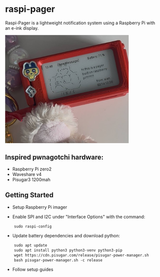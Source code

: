 # raspi-pager
Raspi-Pager is a lightweight notification system using a Raspberry Pi with an e-ink display.

<img src="image.jpg" width="400">

## Inspired pwnagotchi hardware:
- Raspberry Pi zero2
- Waveshare v4
- Pisugar3 1200mah


## Getting Started

- Setup Raspberry Pi imager 

- Enable SPI and I2C under "Interface Options" with the command:
```
    sudo raspi-config
```

- Update battery dependencies and download python:
```
    sudo apt update
    sudo apt install python3 python3-venv python3-pip
    wget https://cdn.pisugar.com/release/pisugar-power-manager.sh
    bash pisugar-power-manager.sh -c release
```

- Follow setup guides